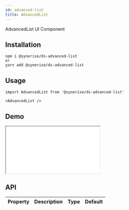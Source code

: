 ```yaml
---
id: advanced-list
title: AdvancedList
---
```


AdvancedList UI Component

## Installation
```
npm i @synerise/ds-advanced-list
or
yarn add @synerise/ds-advanced-list
```

## Usage
```
import AdvancedList from '@synerise/ds-advanced-list'

<AdvancedList />

```

## Demo

<iframe src="/storybook-static/iframe.html?id=components-advanced-list--default"></iframe>

## API

| Property | Description | Type | Default |
| --- | --- | --- | --- |
